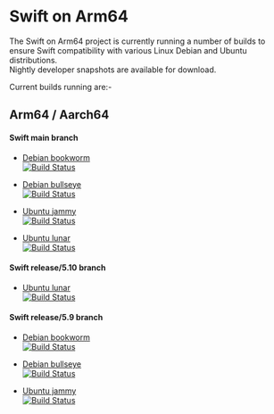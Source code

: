 # Swift on Arm64

The Swift on Arm64 project is currently running a number of builds to ensure Swift compatibility with various Linux Debian and Ubuntu distributions.  
Nightly developer snapshots are available for download.

Current builds running are:-

Arm64 / Aarch64
---
#### Swift main branch
* [Debian bookworm](https://github.com/futurejones/ci-swiftlang/tree/debian/bookworm-main)  
[![Build Status](https://ci.swiftlang.xyz/job/swift-main-debian-bookworm/badge/icon)](https://ci.swiftlang.xyz/job/swift-main-debian-bookworm/)

* [Debian bullseye](https://github.com/futurejones/ci-swiftlang/tree/debian/bullseye-main)  
[![Build Status](https://ci.swiftlang.xyz/job/swift-main-debian-bullseye/badge/icon)](https://ci.swiftlang.xyz/job/swift-main-debian-bullseye/)

* [Ubuntu jammy](https://github.com/futurejones/ci-swiftlang/tree/ubuntu/jammy-main)  
[![Build Status](https://ci.swiftlang.xyz/job/swift-main-ubuntu-jammy/badge/icon)](https://ci.swiftlang.xyz/job/swift-main-ubuntu-jammy/)

* [Ubuntu lunar](https://github.com/futurejones/ci-swiftlang/tree/ubuntu/lunar-main)  
[![Build Status](https://ci.swiftlang.xyz/job/swift-main-ubuntu-lunar/badge/icon)](https://ci.swiftlang.xyz/job/swift-main-ubuntu-lunar/)

#### Swift release/5.10 branch
* [Ubuntu lunar](https://github.com/futurejones/ci-swiftlang/tree/ubuntu/lunar-5.10)  
[![Build Status](https://ci.swiftlang.xyz/job/swift-5.10-ubuntu-lunar/badge/icon)](https://ci.swiftlang.xyz/job/swift-5.10-ubuntu-lunar/)

#### Swift release/5.9 branch
* [Debian bookworm](https://github.com/futurejones/ci-swiftlang/tree/debian/bookworm-5.9)  
[![Build Status](https://ci.swiftlang.xyz/job/swift-5.9-debian-bookworm/badge/icon)](https://ci.swiftlang.xyz/job/swift-5.9-debian-bookworm/)

* [Debian bullseye](https://github.com/futurejones/ci-swiftlang/tree/debian/bullseye-5.9)  
[![Build Status](https://ci.swiftlang.xyz/job/swift-5.9-debian-bullseye/badge/icon)](https://ci.swiftlang.xyz/job/swift-5.9-debian-bullseye/)

* [Ubuntu jammy](https://github.com/futurejones/ci-swiftlang/tree/ubuntu/jammy-5.9)  
[![Build Status](https://ci.swiftlang.xyz/job/swift-5.9-ubuntu-jammy/badge/icon)](https://ci.swiftlang.xyz/job/swift-5.9-ubuntu-jammy/)
